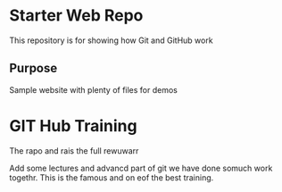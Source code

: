 # Starter Web Repo

This repository is for showing how Git and GitHub work

## Purpose


Sample website with plenty of files for demos

# GIT Hub Training
The rapo and rais the full rewuwarr

Add some lectures and advancd part of git
we have done somuch work togethr.
This is the famous and on eof the best training.
